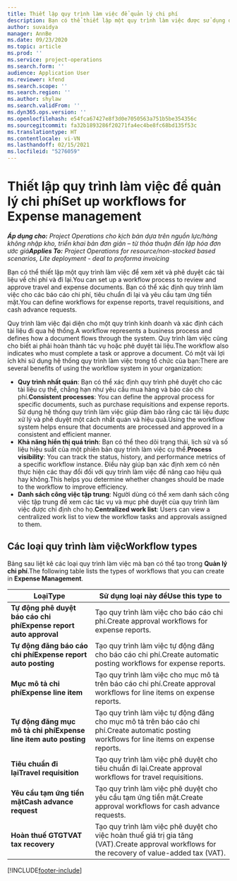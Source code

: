 ```yaml
---
title: Thiết lập quy trình làm việc để quản lý chi phí
description: Bạn có thể thiết lập một quy trình làm việc được sử dụng để xem xét và phê duyệt các tài liệu về chi phí và đi lại.
author: suvaidya
manager: AnnBe
ms.date: 09/23/2020
ms.topic: article
ms.prod: ''
ms.service: project-operations
ms.search.form: ''
audience: Application User
ms.reviewer: kfend
ms.search.scope: ''
ms.search.region: ''
ms.author: shylaw
ms.search.validFrom: ''
ms.dyn365.ops.version: ''
ms.openlocfilehash: e54fca67427e8f3d0e7050563a751b5be354356c
ms.sourcegitcommit: fa32b1893286f20271fa4ec4be8fc68bd135f53c
ms.translationtype: HT
ms.contentlocale: vi-VN
ms.lasthandoff: 02/15/2021
ms.locfileid: "5276059"
---
```

# <a name="set-up-workflows-for-expense-management"></a><span data-ttu-id="df1d3-103">Thiết lập quy trình làm việc để quản lý chi phí</span><span class="sxs-lookup"><span data-stu-id="df1d3-103">Set up workflows for Expense management</span></span>

<span data-ttu-id="df1d3-104">_**Áp dụng cho:** Project Operations cho kịch bản dựa trên nguồn lực/hàng không nhập kho, triển khai bản đơn giản – từ thỏa thuận đến lập hóa đơn ước giá_</span><span class="sxs-lookup"><span data-stu-id="df1d3-104">_**Applies To:** Project Operations for resource/non-stocked based scenarios, Lite deployment - deal to proforma invoicing_</span></span>

<span data-ttu-id="df1d3-105">Bạn có thể thiết lập một quy trình làm việc để xem xét và phê duyệt các tài liệu về chi phí và đi lại.</span><span class="sxs-lookup"><span data-stu-id="df1d3-105">You can set up a workflow process to review and approve travel and expense documents.</span></span> <span data-ttu-id="df1d3-106">Bạn có thể xác định quy trình làm việc cho các báo cáo chi phí, tiêu chuẩn đi lại và yêu cầu tạm ứng tiền mặt.</span><span class="sxs-lookup"><span data-stu-id="df1d3-106">You can define workflows for expense reports, travel requisitions, and cash advance requests.</span></span>

<span data-ttu-id="df1d3-107">Quy trình làm việc đại diện cho một quy trình kinh doanh và xác định cách tài liệu đi qua hệ thống.</span><span class="sxs-lookup"><span data-stu-id="df1d3-107">A workflow represents a business process and defines how a document flows through the system.</span></span> <span data-ttu-id="df1d3-108">Quy trình làm việc cũng cho biết ai phải hoàn thành tác vụ hoặc phê duyệt tài liệu.</span><span class="sxs-lookup"><span data-stu-id="df1d3-108">The workflow also indicates who must complete a task or approve a document.</span></span> <span data-ttu-id="df1d3-109">Có một vài lợi ích khi sử dụng hệ thống quy trình làm việc trong tổ chức của bạn:</span><span class="sxs-lookup"><span data-stu-id="df1d3-109">There are several benefits of using the workflow system in your organization:</span></span>

- <span data-ttu-id="df1d3-110">**Quy trình nhất quán**: Bạn có thể xác định quy trình phê duyệt cho các tài liệu cụ thể, chẳng hạn như yêu cầu mua hàng và báo cáo chi phí.</span><span class="sxs-lookup"><span data-stu-id="df1d3-110">**Consistent processes**: You can define the approval process for specific documents, such as purchase requisitions and expense reports.</span></span> <span data-ttu-id="df1d3-111">Sử dụng hệ thống quy trình làm việc giúp đảm bảo rằng các tài liệu được xử lý và phê duyệt một cách nhất quán và hiệu quả.</span><span class="sxs-lookup"><span data-stu-id="df1d3-111">Using the workflow system helps ensure that documents are processed and approved in a consistent and efficient manner.</span></span>
- <span data-ttu-id="df1d3-112">**Khả năng hiển thị quá trình**: Bạn có thể theo dõi trạng thái, lịch sử và số liệu hiệu suất của một phiên bản quy trình làm việc cụ thể.</span><span class="sxs-lookup"><span data-stu-id="df1d3-112">**Process visibility**: You can track the status, history, and performance metrics of a specific workflow instance.</span></span> <span data-ttu-id="df1d3-113">Điều này giúp bạn xác định xem có nên thực hiện các thay đổi đối với quy trình làm việc để nâng cao hiệu quả hay không.</span><span class="sxs-lookup"><span data-stu-id="df1d3-113">This helps you determine whether changes should be made to the workflow to improve efficiency.</span></span>
- <span data-ttu-id="df1d3-114">**Danh sách công việc tập trung**: Người dùng có thể xem danh sách công việc tập trung để xem các tác vụ và mục phê duyệt của quy trình làm việc được chỉ định cho họ.</span><span class="sxs-lookup"><span data-stu-id="df1d3-114">**Centralized work list**: Users can view a centralized work list to view the workflow tasks and approvals assigned to them.</span></span> 

## <a name="workflow-types"></a><span data-ttu-id="df1d3-115">Các loại quy trình làm việc</span><span class="sxs-lookup"><span data-stu-id="df1d3-115">Workflow types</span></span>

<span data-ttu-id="df1d3-116">Bảng sau liệt kê các loại quy trình làm việc mà bạn có thể tạo trong **Quản lý chi phí**.</span><span class="sxs-lookup"><span data-stu-id="df1d3-116">The following table lists the types of workflows that you can create in **Expense Management**.</span></span>


|              <span data-ttu-id="df1d3-117"><strong>Loại</strong></span><span class="sxs-lookup"><span data-stu-id="df1d3-117"><strong>Type</strong></span></span>              |                   <span data-ttu-id="df1d3-118"><strong>Sử dụng loại này để</strong></span><span class="sxs-lookup"><span data-stu-id="df1d3-118"><strong>Use this type to</strong></span></span>                   |
|-------------------------------------------------|-----------------------------------------------------------------------|
|   <span data-ttu-id="df1d3-119"><strong>Tự động phê duyệt báo cáo chi phí</strong></span><span class="sxs-lookup"><span data-stu-id="df1d3-119"><strong>Expense report auto approval</strong></span></span> |            <span data-ttu-id="df1d3-120">Tạo quy trình làm việc cho báo cáo chi phí.</span><span class="sxs-lookup"><span data-stu-id="df1d3-120">Create approval workflows for expense reports.</span></span>             |
|  <span data-ttu-id="df1d3-121"><strong>Tự động đăng báo cáo chi phí</strong></span><span class="sxs-lookup"><span data-stu-id="df1d3-121"><strong>Expense report auto posting</strong></span></span>   |        <span data-ttu-id="df1d3-122">Tạo quy trình làm việc tự động đăng cho báo cáo chi phí.</span><span class="sxs-lookup"><span data-stu-id="df1d3-122">Create automatic posting workflows for expense reports.</span></span>        |
|       <span data-ttu-id="df1d3-123"><strong>Mục mô tả chi phí</strong></span><span class="sxs-lookup"><span data-stu-id="df1d3-123"><strong>Expense line item</strong></span></span>        |     <span data-ttu-id="df1d3-124">Tạo quy trình làm việc cho mục mô tả trên báo cáo chi phí.</span><span class="sxs-lookup"><span data-stu-id="df1d3-124">Create approval workflows for line items on expense reports.</span></span>      |
| <span data-ttu-id="df1d3-125"><strong>Tự động đăng mục mô tả chi phí</strong></span><span class="sxs-lookup"><span data-stu-id="df1d3-125"><strong>Expense line item auto posting</strong></span></span> | <span data-ttu-id="df1d3-126">Tạo quy trình làm việc tự động đăng cho mục mô tả trên báo cáo chi phí.</span><span class="sxs-lookup"><span data-stu-id="df1d3-126">Create automatic posting workflows for line items on expense reports.</span></span> |
|       <span data-ttu-id="df1d3-127"><strong>Tiêu chuẩn đi lại</strong></span><span class="sxs-lookup"><span data-stu-id="df1d3-127"><strong>Travel requisition</strong></span></span>       |          <span data-ttu-id="df1d3-128">Tạo quy trình làm việc phê duyệt cho tiêu chuẩn đi lại.</span><span class="sxs-lookup"><span data-stu-id="df1d3-128">Create approval workflows for travel requisitions.</span></span>           |
|      <span data-ttu-id="df1d3-129"><strong>Yêu cầu tạm ứng tiền mặt</strong></span><span class="sxs-lookup"><span data-stu-id="df1d3-129"><strong>Cash advance request</strong></span></span>      |         <span data-ttu-id="df1d3-130">Tạo quy trình làm việc phê duyệt cho yêu cầu tạm ứng tiền mặt.</span><span class="sxs-lookup"><span data-stu-id="df1d3-130">Create approval workflows for cash advance requests.</span></span>          |
|        <span data-ttu-id="df1d3-131"><strong>Hoàn thuế GTGT</strong></span><span class="sxs-lookup"><span data-stu-id="df1d3-131"><strong>VAT tax recovery</strong></span></span>        | <span data-ttu-id="df1d3-132">Tạo quy trình làm việc phê duyệt cho việc hoàn thuế giá trị gia tăng (VAT).</span><span class="sxs-lookup"><span data-stu-id="df1d3-132">Create approval workflows for the recovery of value-added tax (VAT).</span></span>  |


[!INCLUDE[footer-include](../includes/footer-banner.md)]